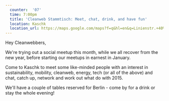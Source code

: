 ```yaml
---
  counter:  '07'
  time: 7:00pm
  title: 'Cleanweb Stammtisch: Meet, chat, drink, and have fun'
  location: Kaschk
  location_url: https://maps.google.com/maps?f=q&hl=en&q=Linienstr.+40%2C+Berlin%2C+de
---
```


Hey Cleanwebbers,

We're trying out a social meetup this month, while we all recover from the new year, before starting our meetups in earnest in January.

Come to Kaschk to meet some like-minded people with an interest in sustainability, mobility, cleanweb, energy, tech (or all of the above) and  chat, catch up, network and work out what do with 2015.

We'll have a couple of tables reserved for Berlin - come by for a drink or stay the whole evening!
